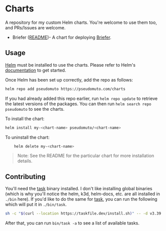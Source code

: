 # Charts

A repository for my custom Helm charts. You're welcome to use them too, and PRs/Issues are welcome.

* Briefer ([README](charts/briefer/README.md))- A chart for deploying [Briefer](https://briefer.cloud/).

## Usage

[Helm](https://helm.sh) must be installed to use the charts. Please refer to Helm's [documentation](https://helm.sh/docs) 
to get started.

Once Helm has been set up correctly, add the repo as follows:

```bash
helm repo add pseudomuto https://pseudomuto.com/charts
```

If you had already added this repo earlier, run `helm repo update` to retrieve
the latest versions of the packages.  You can then run `helm search repo
pseudomuto` to see the charts.

To install the <chart-name> chart:

```bash
helm install my-<chart-name> pseudomuto/<chart-name>
```

To uninstall the chart:

```bash
    helm delete my-<chart-name>
```

> Note: See the README for the particular chart for more installation details.

## Contributing

You'll need the [task] binary installed. I don't like installing global binaries (which is why you'll notice the helm,
k3d, helm-docs, etc. are all installed in `./bin` here). If you'd like to do the same for [task], you can run the
following which will put it in `./bin/task`.

```bash
sh -c "$(curl --location https://taskfile.dev/install.sh)" -- -d v3.39.2
```

After that, you can run `bin/task -a` to see a list of available tasks.

[task]: https://taskfile.dev/
